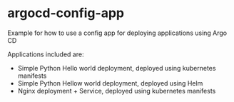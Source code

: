 # argocd-config-app
Example for how to use a config app for deploying applications using Argo CD

Applications included are:
- Simple Python Hello world deployment, deployed using kubernetes manifests
- Simple Python Hellow world deployment, deployed using Helm
- Nginx deployment + Service, deployed using kubernetes manifests